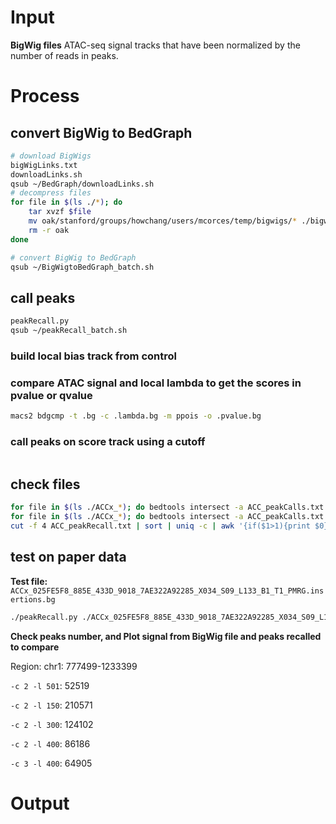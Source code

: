 # Input
**BigWig files**
ATAC-seq signal tracks that have been normalized by the number of reads in peaks. 
# Process
## convert BigWig to BedGraph
```bash
# download BigWigs
bigWigLinks.txt
downloadLinks.sh
qsub ~/BedGraph/downloadLinks.sh
# decompress files
for file in $(ls ./*); do
	tar xvzf $file
	mv oak/stanford/groups/howchang/users/mcorces/temp/bigwigs/* ./bigwigs
	rm -r oak
done
```
```bash
# convert BigWig to BedGraph
qsub ~/BigWigtoBedGraph_batch.sh
```
## call peaks
```bash
peakRecall.py
qsub ~/peakRecall_batch.sh
```
### build local bias track from control
### compare ATAC signal and local lambda to get the scores in pvalue or qvalue
```bash
macs2 bdgcmp -t .bg -c .lambda.bg -m ppois -o .pvalue.bg
```
### call peaks on score track using a cutoff
```bash

```
## check files
```bash
for file in $(ls ./ACCx_*); do bedtools intersect -a ACC_peakCalls.txt.sorted -b $file -u-f 0.2 | wc -l; done
for file in $(ls ./ACCx_*); do bedtools intersect -a ACC_peakCalls.txt.sorted -b $file -f 0.3 -u >> ACC_peakRecall.txt; done
cut -f 4 ACC_peakRecall.txt | sort | uniq -c | awk '{if($1>1){print $0}}' | wc -l
```
## test on paper data
**Test file:** `ACCx_025FE5F8_885E_433D_9018_7AE322A92285_X034_S09_L133_B1_T1_PMRG.insertions.bg`
```bash
./peakRecall.py ./ACCx_025FE5F8_885E_433D_9018_7AE322A92285_X034_S09_L133_B1_T1_PMRG.insertions.bg
```
**Check peaks number, and Plot signal from BigWig file and peaks recalled to compare**

Region: chr1: 777499-1233399

`-c 2 -l 501`: 52519 


`-c 2 -l 150`: 210571

`-c 2 -l 300`: 124102

`-c 2 -l 400`: 86186


`-c 3 -l 400`: 64905 
# Output
<!--stackedit_data:
eyJoaXN0b3J5IjpbMTMyNzYzNTI0NiwtMTcyODI3MTQ3OCwtMT
I0ODY5MTgzNywzMTcxMDI0NDgsLTcwNzQ5MzUyNCwzMTcxMDI0
NDgsMTgwOTk2MjE0MiwtMTg2NDM5NTIyNSwxMzUzNzkyODIzLD
EwNzUyNTI2MSwtMTg0OTYyMjAxMSwtMTg5OTE4OTQ3NiwtOTg0
OTY4MTQyXX0=
-->